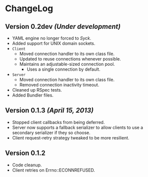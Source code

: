 # ChangeLog

## Version 0.2dev _(Under development)_

- YAML engine no longer forced to _Syck_.
- Added support for UNIX domain sockets.
- `Client`
    - Moved connection handler to its own class file.
    - Updated to reuse connections whenever possible.
    - Maintains an adjustable-sized connection pool.
        - Uses a single connection by default.
- `Server`
    - Moved connection handler to its own class file.
    - Removed connection inactivity timeout.
- Cleaned up RSpec tests.
- Added Bundler files.

## Version 0.1.3 _(April 15, 2013)_

- Stopped client callbacks from being deferred.
- Server now supports a fallback serializer to allow clients to use a secondary
    serializer if they so choose.
- Client request-retry strategy tweaked to be more resilient.

## Version 0.1.2

- Code cleanup.
- Client retries on Errno::ECONNREFUSED.

